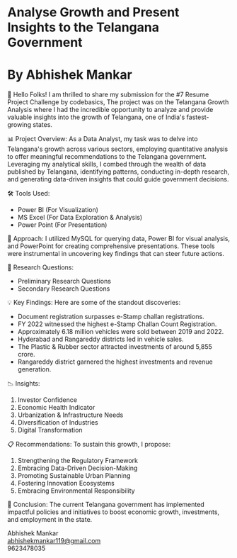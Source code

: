 # Analyse Growth and Present Insights to the Telangana Government
# By Abhishek Mankar

🌟 Hello Folks! I am thrilled to share my submission for the #7 Resume Project Challenge by codebasics, The project was on the Telangana Growth Analysis where I had the incredible opportunity to analyze and provide valuable insights into the growth of Telangana, one of India's fastest-growing states. 

📊 Project Overview:
As a Data Analyst, my task was to delve into Telangana's growth across various sectors, employing quantitative analysis to offer meaningful recommendations to the Telangana government. Leveraging my analytical skills, I combed through the wealth of data published by Telangana, identifying patterns, conducting in-depth research, and generating data-driven insights that could guide government decisions.

🛠️ Tools Used:
- Power BI (For Visualization)
- MS Excel (For Data Exploration & Analysis)
- Power Point (For Presentation)

📑 Approach:
I utilized MySQL for querying data, Power BI for visual analysis, and PowerPoint for creating comprehensive presentations. These tools were instrumental in uncovering key findings that can steer future actions.

📝 Research Questions:
- Preliminary Research Questions
- Secondary Research Questions

💡 Key Findings:
Here are some of the standout discoveries:
- Document registration surpasses e-Stamp challan registrations.
- FY 2022 witnessed the highest e-Stamp Challan Count Registration.
- Approximately 6.18 million vehicles were sold between 2019 and 2022.
- Hyderabad and Rangareddy districts led in vehicle sales.
- The Plastic & Rubber sector attracted investments of around 5,855 crore.
- Rangareddy district garnered the highest investments and revenue generation.

📉 Insights:
1. Investor Confidence
2. Economic Health Indicator
3. Urbanization & Infrastructure Needs
4. Diversification of Industries
5. Digital Transformation

📋 Recommendations:
To sustain this growth, I propose:
1. Strengthening the Regulatory Framework
2. Embracing Data-Driven Decision-Making
3. Promoting Sustainable Urban Planning
4. Fostering Innovation Ecosystems
5. Embracing Environmental Responsibility

📝 Conclusion:
The current Telangana government has implemented impactful policies and initiatives to boost economic growth, investments, and employment in the state.

Abhishek Mankar                                                                                                                                                                            
abhishekmankar119@gmail.com                                                                                                                                                                
9623478035


